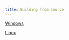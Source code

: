 ```yaml
---
title: Building from source
---
```


[Windows](/cheerp/installation/source/windows)

[Linux](/cheerp/installation/source/linux)
